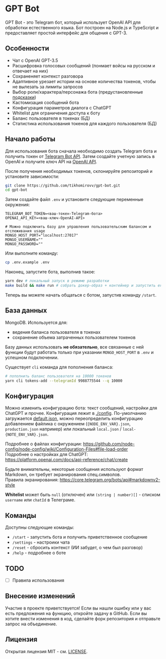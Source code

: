 # GPT Bot

GPT Bot - это Telegram бот, который использует OpenAI API для обработки естественного языка. Бот построен на Node.js и TypeScript и предоставляет простой интерфейс для общения с GPT-3.

## Особенности

 - Чат с OpenAI GPT-3.5
 - Расшифровка голосовых сообщений (понмает войсы на русском и отвечает на них)
 - Сохраненяет контекст разговора
 - Адаптивное урезает истории на основе количества токенов, чтобы не вылезать за лимиты запросов
 - Выбор роли/характера/персонажа бота (предустановленные [подсказки](https://github.com/f/awesome-chatgpt-prompts))
 - Кастомизация сообщений бота
 - Конфигурация параметров диалога с ChatGPT
 - Whitelist для ограничения доступа к боту
 - Баланс пользователя в токенах (БД)
 - Статистика использования токенов для каждого пользователя (БД)

## Начало работы

Для использования бота сначала необходимо создать Telegram бота и получить токен от [Telegram Bot API](https://core.telegram.org/bots#6-botfather). Затем создайте учетную запись в OpenAI и получите ключ API на [OpenAI API](https://platform.openai.com/account/api-keys).

После получения необходимых токенов, склонируйте репозиторий и установите зависимости:

```bash
git clone https://github.com/tikhomirovv/gpt-bot.git
cd gpt-bot
```

Затем создайте файл `.env` и установите следующие переменные окружения:

```
TELEGRAM_BOT_TOKEN=<ваш-токен-Telegram-бота>
OPENAI_API_KEY=<ваш-ключ-OpenAI-API>

# Можно подключить базу для управления пользовательским балансом и отслеживания usage
MONGO_HOST_PORT="localhost:27017"
MONGO_USERNAME=""
MONGO_PASSWORD=""
```

Или выполните команду:

```sh
cp .env.example .env
```

Наконец, запустите бота, выполнив такое:

```bash
yarn dev # локальный запуск в режиме разработки
make build && make run # собрать докер-образ + контейнер и запустить его
```

Теперь вы можете начать общаться с ботом, запустив команду `/start`.

## База данных

MongoDB. Используется для:

 - ведения баланса пользователя в токенах
 - сохранение объема затраченных пользователем токенов

Базу данных использовать **не обязательно**, все связанные с ней функции будут работать только при указании `MONGO_HOST_PORT` в `.env` и успешном подключении.

Существует `cli` команда для пополнения баланса:

```sh
# пополнить баланс пользователя на 10000 токенов  
yarn cli tokens-add --telegramId 9988775544 --q 10000
```

## Конфигурация

Можно изменить конфигурацию бота: текст сообщений, настройки для ChatGPT и прочее.
Конфигурация лежит в [./config](). По-умолчанию загружается [default.json](./config/default.json), можно переопределить конфигурацию добавлением файлика с окружением (`{NODE_ENV_VAR}.json`, `production.json` например) или локальный `local.json` / `local-{NOTE_ENV_VAR}.json`.

Подробнее о файлах конфигурации: https://github.com/node-config/node-config/wiki/Configuration-Files#file-load-order  
Подробнее о настройках для ChatGPT: https://platform.openai.com/docs/api-reference/chat/create

Будьте внимательны, некоторые сообщения используют формат Markdown, он требует экранирования спец.символов.  
Правила экранирования: https://core.telegram.org/bots/api#markdownv2-style

**Whitelist** может быть `null` (отключен) или `(string | number)[]` - списком `username` или `chatId` в Телеграме.

## Команды

Доступны следующие команды:

 - `/start` - запустить бота и получить приветственное сообщение
 - `/settings` - настроики чата
 - `/reset` - сбросить контекст (ИИ забудет, о чем был разговор)
 - `/help` - подробнее о боте

## TODO

 - [ ] Правила использования

## Внесение изменений

Участие в проекте приветствуется! Если вы нашли ошибку или у вас есть предложения на функцию, откройте задачу в GitHub. Если вы хотите внести изменения в код, сделайте форк репозитория и отправьте запрос на объединение.

## Лицензия

Открытая лицензия MIT - см. [LICENSE](LICENSE).
